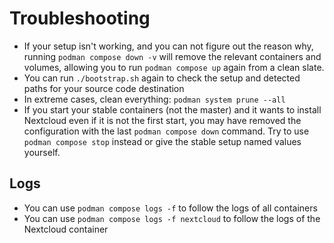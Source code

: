 # Troubleshooting

- If your setup isn't working, and you can not figure out the reason why, running
`podman compose down -v` will remove the relevant containers and volumes,
allowing you to run `podman compose up` again from a clean slate.
- You can run `./bootstrap.sh` again to check the setup and detected paths for your source code destination
- In extreme cases, clean everything: `podman system prune --all`
- If you start your stable containers (not the master) and it wants to install Nextcloud even if it is not the first start, you may have removed the configuration with the last `podman compose down` command. Try to use `podman compose stop` instead or give the stable setup named values yourself.

## Logs

- You can use `podman compose logs -f` to follow the logs of all containers
- You can use `podman compose logs -f nextcloud` to follow the logs of the Nextcloud container
